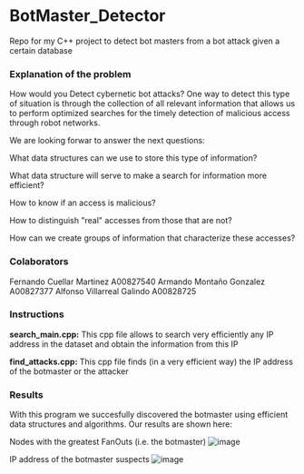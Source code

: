 # BotMaster_Detector
Repo for my C++ project to detect bot masters from a bot attack given a certain database

### Explanation of the problem
How would you Detect cybernetic bot attacks? 
One way to detect this type of situation is through the collection of all relevant information that allows us to perform optimized searches for the timely detection of malicious access through robot networks.

We are looking forwar to answer the next questions:

What data structures can we use to store this type of information?

What data structure will serve to make a search for information more efficient?

How to know if an access is malicious?

How to distinguish "real" accesses from those that are not?

How can we create groups of information that characterize these accesses?

### Colaborators
Fernando Cuellar Martinez A00827540
Armando Montaño Gonzalez A00827377
Alfonso Villarreal Galindo A00828725

### Instructions
**search_main.cpp:** This cpp file allows to search very efficiently any IP address in the dataset and obtain the information from this IP 

**find_attacks.cpp:** This cpp file finds (in a very efficient way) the IP address of the botmaster or the attacker

### Results
With this program we succesfully discovered the botmaster using efficient data structures and algorithms. Our results are shown here:

Nodes with the greatest FanOuts (i.e. the botmaster)
![image](https://user-images.githubusercontent.com/24629475/109724861-78024b00-7b6d-11eb-9d6c-93cf8dcad6df.png)

IP address of the botmaster suspects
![image](https://user-images.githubusercontent.com/24629475/109724898-8a7c8480-7b6d-11eb-84ba-386a5b752bdb.png)

